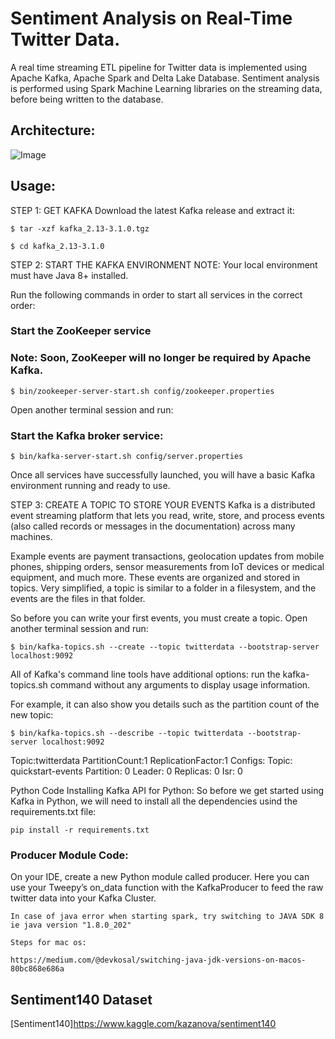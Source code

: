 # Sentiment Analysis on Real-Time Twitter Data.

A real time streaming ETL pipeline for Twitter data is implemented using Apache Kafka, Apache Spark and Delta Lake Database. Sentiment analysis is performed using Spark Machine Learning libraries on the streaming data, before being written to the database.

## Architecture:

![Image](https://github.com/madhavms/Twitter-Sentiment-Analyser/blob/main/Images/Architecture.jpg?raw=true)

## Usage:

STEP 1: GET KAFKA
Download the latest Kafka release and extract it:

```
$ tar -xzf kafka_2.13-3.1.0.tgz

$ cd kafka_2.13-3.1.0 
```


STEP 2: START THE KAFKA ENVIRONMENT
NOTE: Your local environment must have Java 8+ installed.

Run the following commands in order to start all services in the correct order:

### Start the ZooKeeper service
### Note: Soon, ZooKeeper will no longer be required by Apache Kafka.
```
$ bin/zookeeper-server-start.sh config/zookeeper.properties
```

Open another terminal session and run:

### Start the Kafka broker service:
```
$ bin/kafka-server-start.sh config/server.properties
```
Once all services have successfully launched, you will have a basic Kafka environment running and ready to use.

STEP 3: CREATE A TOPIC TO STORE YOUR EVENTS
Kafka is a distributed event streaming platform that lets you read, write, store, and process events (also called records or messages in the documentation) across many machines.

Example events are payment transactions, geolocation updates from mobile phones, shipping orders, sensor measurements from IoT devices or medical equipment, and much more. These events are organized and stored in topics. Very simplified, a topic is similar to a folder in a filesystem, and the events are the files in that folder.

So before you can write your first events, you must create a topic. Open another terminal session and run:
```
$ bin/kafka-topics.sh --create --topic twitterdata --bootstrap-server localhost:9092
```
All of Kafka's command line tools have additional options: run the kafka-topics.sh command without any arguments to display usage information. 

 For example, it can also show you details such as the partition count of the new topic:

```
$ bin/kafka-topics.sh --describe --topic twitterdata --bootstrap-server localhost:9092
```

Topic:twitterdata PartitionCount:1    ReplicationFactor:1 Configs:
    Topic: quickstart-events Partition: 0    Leader: 0   Replicas: 0 Isr: 0

Python Code
Installing Kafka API for Python:
So before we get started using Kafka in Python, we will need to install all the dependencies usind the requirements.txt file:

```
pip install -r requirements.txt
```

### Producer Module Code:
On your IDE, create a new Python module called producer. Here you can use your Tweepy’s on_data function with the KafkaProducer to feed the raw twitter data into your Kafka Cluster.


```
In case of java error when starting spark, try switching to JAVA SDK 8
ie java version "1.8.0_202"

Steps for mac os: 

https://medium.com/@devkosal/switching-java-jdk-versions-on-macos-80bc868e686a
```
## Sentiment140 Dataset

[Sentiment140]https://www.kaggle.com/kazanova/sentiment140


